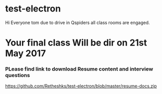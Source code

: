 # test-electron

Hi Everyone tom due to drive in Qspiders all class rooms are engaged. 

# Your final class Will be dir on 21st May 2017
### PLease find link to download Resume content and interview questions
https://github.com/Retheshks/test-electron/blob/master/resume-docs.zip
